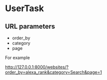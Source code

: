 # UserTask

## URL parameters

* order_by
* category
* page

For example

http://127.0.0.1:8000/websites/?order_by=alexa_rank&category=Search&page=1
